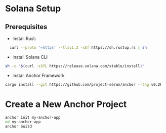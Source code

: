 # Solana Setup

## Prerequisites
- Install Rust:
```bash
  curl --proto '=https' --tlsv1.2 -sSf https://sh.rustup.rs | sh
```

- Install Solana CLI 
``` bash
sh -c "$(curl -sSfL https://release.solana.com/stable/install)"
```
- Install Anchor Framework
``` bash
cargo install --git https://github.com/project-serum/anchor --tag v0.26.0 anchor-cli
``` 

# Create a New Anchor Project
``` bash
anchor init my-anchor-app
cd my-anchor-app
anchor build
```